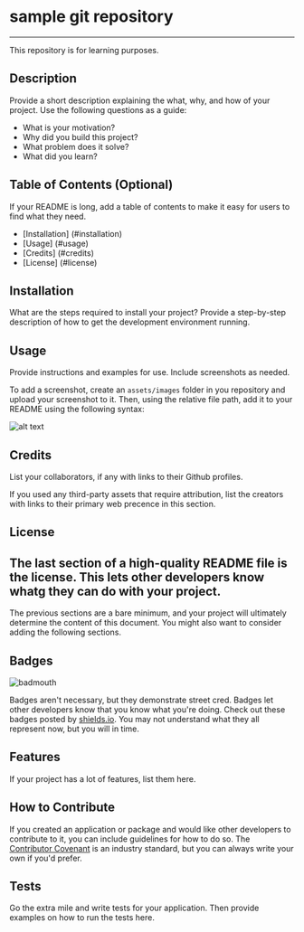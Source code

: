 # sample git repository
-------------------------

This repository is for learning purposes.

## Description

Provide a short description explaining the what, why, and how of your
project. Use the following questions as a guide:

- What is your motivation?
- Why did you build this project?
- What problem does it solve?
- What did you learn?

## Table of Contents (Optional)

If your README is long, add a table of contents to make it easy for users to
find what they need.

- [Installation] (#installation)
- [Usage] (#usage)
- [Credits] (#credits)
- [License] (#license)


## Installation

What are the steps required to install your project?  Provide a step-by-step
description of how to get the development environment running.

## Usage

Provide instructions and examples for use. Include screenshots as needed.

To add a screenshot, create an `assets/images` folder in you repository and
upload your screenshot to it. Then, using the relative file path, add it
to your README using the following syntax:

![alt text](assets/images/screenshot.png)

## Credits

List your collaborators, if any with links to their Github profiles.

If you used any third-party assets that require attribution, list the
creators with links to their primary web precence in this section.

## License

The last section of a high-quality README file is the license. This lets
other developers know whatg they can do with your project.
--
The previous sections are a bare minimum, and your project will ultimately
determine the content of this document.  You might also want to consider
adding the following sections.

## Badges


![badmouth](https://img.sheilds.io/github/languages/top/nielsenjared/badmouth)

Badges aren't necessary, but they demonstrate street cred.  Badges let other
developers know that you know what you're doing.  Check out these badges
posted by [shields.io](https://shields.io/). You may not understand what they
all represent now, but you will in time.

## Features

If your project has a lot of features, list them here.

## How to Contribute

If you created an application or package and would like other developers to
contribute to it, you can include guidelines for how to do so.  The 
[Contributor Covenant](https://www.contributor-covenant.org/) is an industry
standard, but you can always write your own if you'd prefer.

## Tests

Go the extra mile and write tests for your application. Then provide examples
on how to run the tests here.
